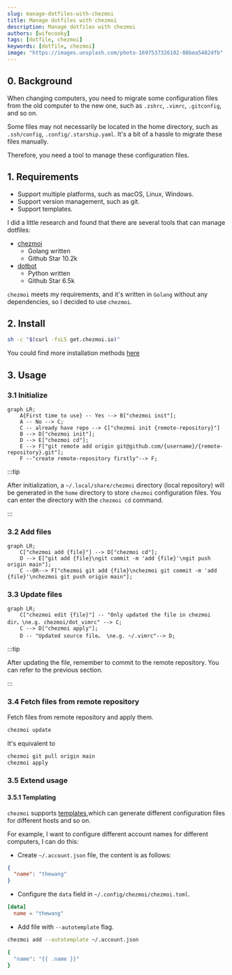 ```yaml
---
slug: manage-dotfiles-with-chezmoi
title: Manage dotfiles with chezmoi
description: Manage dotfiles with chezmoi
authors: [wifecooky]
tags: [dotfile, chezmoi]
keywords: [dotfile, chezmoi]
image: "https://images.unsplash.com/photo-1697537326102-08bea5482dfb"
---
```


## 0. Background

When changing computers,
you need to migrate some configuration files from the old computer to the new one,
such as `.zshrc`, `.vimrc`, `.gitconfig`, and so on.

Some files may not necessarily be located in the home directory,
such as `.ssh/config`, `.config/.starship.yaml`.
It's a bit of a hassle to migrate these files manually.

Therefore, you need a tool to manage these configuration files.

## 1. Requirements

- Support multiple platforms, such as macOS, Linux, Windows.
- Support version management, such as git.
- Support templates.

I did a little research and found that there are several tools that can manage dotfiles:

- [chezmoi](https://www.chezmoi.io/)
  - Golang written
  - Github Star 10.2k
- [dotbot](https://github.com/anishathalye/dotbot)
  - Python written
  - Github Star 6.5k

`chezmoi` meets my requirements,
and it's written in `Golang` without any dependencies, so I decided to use `chezmoi`.

## 2. Install

```bash
sh -c "$(curl -fsLS get.chezmoi.io)"
```

You could find more installation methods [here](https://www.chezmoi.io/install/)

## 3. Usage

### 3.1 Initialize

```mermaid
graph LR;
    A{First time to use} -- Yes --> B["chezmoi init"];
    A -- No --> C;
    C -- already have repo --> C["chezmoi init {remote-repository}"]
    B --> D["chezmoi init"];
    D --> E["chezmoi cd"];
    E --> F["git remote add origin git@github.com/{username}/{remote-repository}.git"];
    F --"create remote-repository firstly"--> F;
```

:::tip

After initialization, a `~/.local/share/chezmoi` directory (local repository) will be generated in the `home` directory to store `chezmoi` configuration files.
You can enter the directory with the `chezmoi cd` command.

:::

### 3.2 Add files

```mermaid
graph LR;
    C["chezmoi add {file}"] --> D["chezmoi cd"];
    D --> E["git add {file}\ngit commit -m 'add {file}'\ngit push origin main"];
    C --OR--> F["chezmoi git add {file}\nchezmoi git commit -m 'add {file}'\nchezmoi git push origin main"];
```

### 3.3 Update files

```mermaid
graph LR;
    C["chezmoi edit {file}"] -- "Only updated the file in chezmoi dir。\ne.g. chezmoi/dot_vimrc" --> C;
    C --> D["chezmoi apply"];
    D -- "Updated source file。 \ne.g. ~/.vimrc"--> D;
```

:::tip

After updating the file, remember to commit to the remote repository. You can refer to the previous section.

:::

### 3.4 Fetch files from remote repository

Fetch files from remote repository and apply them.

```bash
chezmoi update
```

It's equivalent to

```bash
chezmoi git pull origin main
chezmoi apply
```

### 3.5 Extend usage

#### 3.5.1 Templating

`chezmoi` supports [templates](https://www.chezmoi.io/reference/templates/),which can generate different configuration files for different hosts and so on.

For example, I want to configure different account names for different computers, I can do this:

- Create `~/.account.json` file, the content is as follows:

```json title="~/.account.json"
{
  "name": "thewang"
}
```

- Configure the `data` field in `~/.config/chezmoi/chezmoi.toml`.

```toml title="~/.config/chezmoi/chezmoi.toml"
[data]
  name = "thewang"
```

- Add file with `--autotemplate` flag.

```bash
chezmoi add --autotemplate ~/.account.json

{
  "name": "{{ .name }}"
}
```
